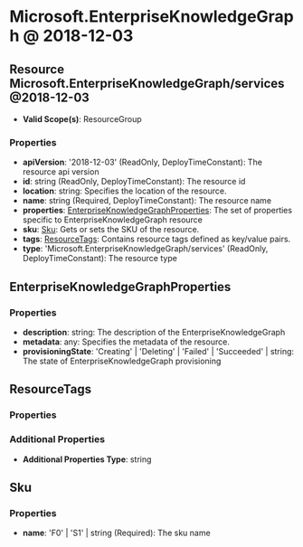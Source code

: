 # Microsoft.EnterpriseKnowledgeGraph @ 2018-12-03

## Resource Microsoft.EnterpriseKnowledgeGraph/services@2018-12-03
* **Valid Scope(s)**: ResourceGroup
### Properties
* **apiVersion**: '2018-12-03' (ReadOnly, DeployTimeConstant): The resource api version
* **id**: string (ReadOnly, DeployTimeConstant): The resource id
* **location**: string: Specifies the location of the resource.
* **name**: string (Required, DeployTimeConstant): The resource name
* **properties**: [EnterpriseKnowledgeGraphProperties](#enterpriseknowledgegraphproperties): The set of properties specific to EnterpriseKnowledgeGraph resource
* **sku**: [Sku](#sku): Gets or sets the SKU of the resource.
* **tags**: [ResourceTags](#resourcetags): Contains resource tags defined as key/value pairs.
* **type**: 'Microsoft.EnterpriseKnowledgeGraph/services' (ReadOnly, DeployTimeConstant): The resource type

## EnterpriseKnowledgeGraphProperties
### Properties
* **description**: string: The description of the EnterpriseKnowledgeGraph
* **metadata**: any: Specifies the metadata  of the resource.
* **provisioningState**: 'Creating' | 'Deleting' | 'Failed' | 'Succeeded' | string: The state of EnterpriseKnowledgeGraph provisioning

## ResourceTags
### Properties
### Additional Properties
* **Additional Properties Type**: string

## Sku
### Properties
* **name**: 'F0' | 'S1' | string (Required): The sku name

